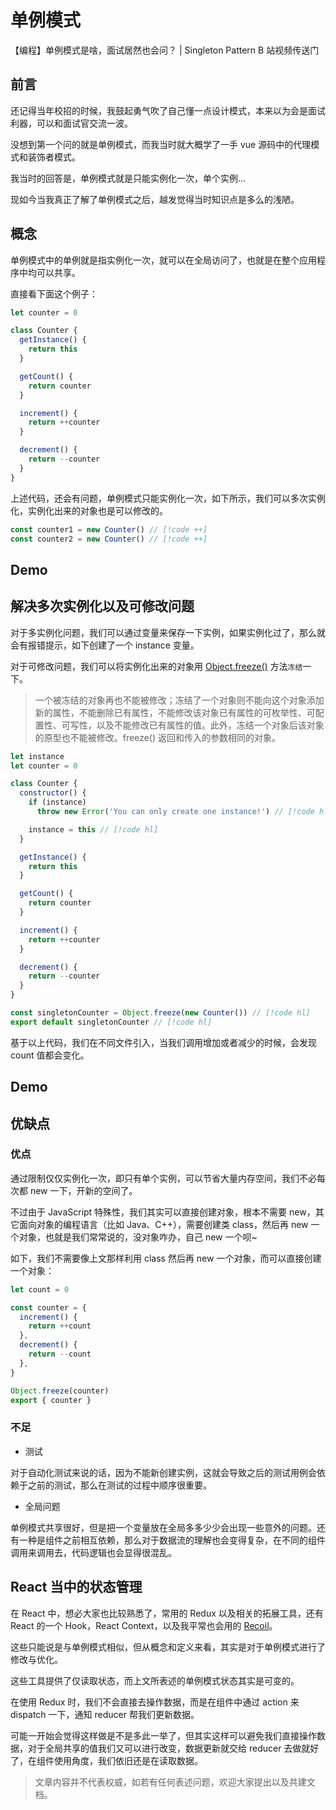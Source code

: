 # 单例模式

<script setup>
import Demo1 from './demo1.vue';
import Demo2 from './demo2.vue';
</script>

<VideoLink bvId="BV1FA411o7Vm">【编程】单例模式是啥，面试居然也会问？ | Singleton Pattern
B 站视频传送门</VideoLink>

## 前言

还记得当年校招的时候，我鼓起勇气吹了自己懂一点设计模式，本来以为会是面试利器，可以和面试官交流一波。

没想到第一个问的就是单例模式，而我当时就大概学了一手 vue 源码中的代理模式和装饰者模式。

我当时的回答是，单例模式就是只能实例化一次，单个实例...

现如今当我真正了解了单例模式之后，越发觉得当时知识点是多么的浅陋。

## 概念

单例模式中的单例就是指实例化一次，就可以在全局访问了，也就是在整个应用程序中均可以共享。

直接看下面这个例子：

```js
let counter = 0

class Counter {
  getInstance() {
    return this
  }

  getCount() {
    return counter
  }

  increment() {
    return ++counter
  }

  decrement() {
    return --counter
  }
}
```

上述代码，还会有问题，单例模式只能实例化一次，如下所示，我们可以多次实例化，实例化出来的对象也是可以修改的。

```js
const counter1 = new Counter() // [!code ++]
const counter2 = new Counter() // [!code ++]
```

## Demo

<DemoContainer pkg='patterns/singleton-pattern' path='demo1.vue'>
    <Demo1/>
</DemoContainer>

## 解决多次实例化以及可修改问题

对于多实例化问题，我们可以通过变量来保存一下实例，如果实例化过了，那么就会有报错提示，如下创建了一个 instance 变量。

对于可修改问题，我们可以将实例化出来的对象用 [Object.freeze()](https://developer.mozilla.org/zh-CN/docs/Web/JavaScript/Reference/Global_Objects/Object/freeze) 方法`冻结`一下。

> 一个被冻结的对象再也不能被修改；冻结了一个对象则不能向这个对象添加新的属性，不能删除已有属性，不能修改该对象已有属性的可枚举性、可配置性、可写性，以及不能修改已有属性的值。此外，冻结一个对象后该对象的原型也不能被修改。freeze() 返回和传入的参数相同的对象。

```js
let instance
let counter = 0

class Counter {
  constructor() {
    if (instance)
      throw new Error('You can only create one instance!') // [!code hl]

    instance = this // [!code hl]
  }

  getInstance() {
    return this
  }

  getCount() {
    return counter
  }

  increment() {
    return ++counter
  }

  decrement() {
    return --counter
  }
}

const singletonCounter = Object.freeze(new Counter()) // [!code hl]
export default singletonCounter // [!code hl]
```

基于以上代码，我们在不同文件引入，当我们调用增加或者减少的时候，会发现 count 值都会变化。

## Demo

<DemoContainer pkg='patterns/singleton-pattern' path='demo2.vue'>
    <Demo2/>
</DemoContainer>

## 优缺点

### 优点

通过限制仅仅实例化一次，即只有单个实例，可以节省大量内存空间，我们不必每次都 new 一下，开新的空间了。

不过由于 JavaScript 特殊性，我们其实可以直接创建对象，根本不需要 new，其它面向对象的编程语言（比如 Java、C++），需要创建类 class，然后再 new 一个对象，也就是我们常常说的，没对象咋办，自己 new 一个呗~

如下，我们不需要像上文那样利用 class 然后再 new 一个对象，而可以直接创建一个对象：

```js
let count = 0

const counter = {
  increment() {
    return ++count
  },
  decrement() {
    return --count
  },
}

Object.freeze(counter)
export { counter }
```

### 不足

- 测试

对于自动化测试来说的话，因为不能新创建实例，这就会导致之后的测试用例会依赖于之前的测试，那么在测试的过程中顺序很重要。

- 全局问题

单例模式共享很好，但是把一个变量放在全局多多少少会出现一些意外的问题。还有一种是组件之前相互依赖，那么对于数据流的理解也会变得复杂，在不同的组件调用来调用去，代码逻辑也会显得很混乱。

## React 当中的状态管理

在 React 中，想必大家也比较熟悉了，常用的 Redux 以及相关的拓展工具，还有 React 的一个 Hook，React Context，以及我平常也会用的 [Recoil](https://recoiljs.org/zh-hans/)。

这些只能说是与单例模式相似，但从概念和定义来看，其实是对于单例模式进行了修改与优化。

这些工具提供了仅读取状态，而上文所表述的单例模式状态其实是可变的。

在使用 Redux 时，我们不会直接去操作数据，而是在组件中通过 action 来 dispatch 一下，通知 reducer 帮我们更新数据。

可能一开始会觉得这样做是不是多此一举了，但其实这样可以避免我们直接操作数据，对于全局共享的值我们又可以进行改变，数据更新就交给 reducer 去做就好了，在组件使用角度，我们依旧还是在读取数据。

> 文章内容并不代表权威，如若有任何表述问题，欢迎大家提出以及共建文档。

